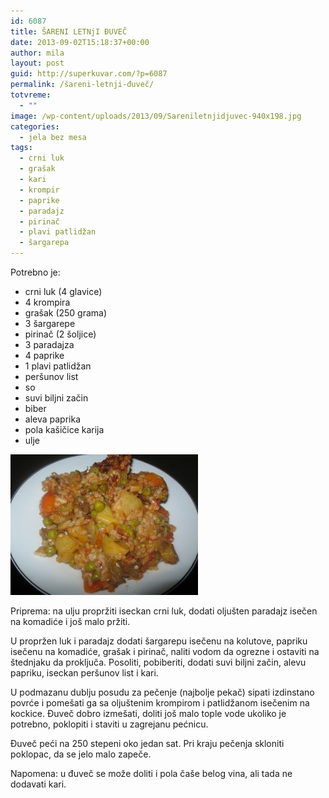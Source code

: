 ```yaml
---
id: 6087
title: ŠARENI LETNjI ĐUVEČ
date: 2013-09-02T15:18:37+00:00
author: mila
layout: post
guid: http://superkuvar.com/?p=6087
permalink: /šareni-letnji-đuveč/
totvreme:
  - ""
image: /wp-content/uploads/2013/09/Sareniletnjidjuvec-940x198.jpg
categories:
  - jela bez mesa
tags:
  - crni luk
  - grašak
  - kari
  - krompir
  - paprike
  - paradajz
  - pirinač
  - plavi patlidžan
  - šargarepa
---
```

Potrebno je:

  * crni luk (4 glavice)
  * 4 krompira
  * grašak (250 grama)
  * 3 šargarepe
  * pirinač (2 šoljice)
  * 3 paradajza
  * 4 paprike
  * 1 plavi patlidžan
  * peršunov list
  * so
  * suvi biljni začin
  * biber
  * aleva paprika
  * pola kašičice karija
  * ulje

[<img class="alignnone size-medium wp-image-6088" src="/wp-content/uploads/2013/09/Sareniletnjidjuvec-300x225.jpg" alt="Sareniletnjidjuvec" width="300" height="225" />](/wp-content/uploads/2013/09/Sareniletnjidjuvec.jpg)

Priprema: na ulju propržiti iseckan crni luk, dodati oljušten paradajz isečen na komadiće i još malo pržiti.

U propržen luk i paradajz dodati šargarepu isečenu na kolutove, papriku isečenu na komadiće, grašak i pirinač, naliti vodom da ogrezne i ostaviti na štednjaku da proključa. Posoliti, pobiberiti, dodati suvi biljni začin, alevu papriku, iseckan peršunov list i kari.

U podmazanu dublju posudu za pečenje (najbolje pekač) sipati izdinstano povrće i pomešati ga sa oljuštenim krompirom i patlidžanom isečenim na kockice. Đuveč dobro izmešati, doliti još malo tople vode ukoliko je potrebno, poklopiti i staviti u zagrejanu pećnicu.

Đuveč peći na 250 stepeni oko jedan sat. Pri kraju pečenja skloniti poklopac, da se jelo malo zapeče.

Napomena: u đuveč se može doliti i pola čaše belog vina, ali tada ne dodavati kari.